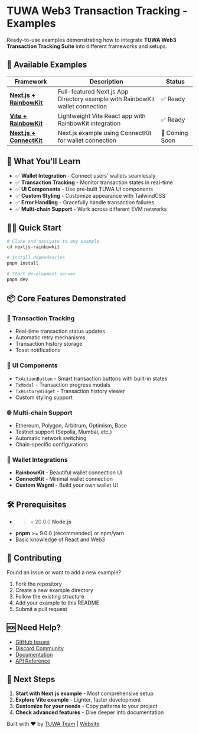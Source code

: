 # TUWA Web3 Transaction Tracking - Examples

Ready-to-use examples demonstrating how to integrate **TUWA Web3 Transaction Tracking Suite** into different frameworks and setups.

## 🚀 Available Examples

| Framework | Description | Status |
|-----------|-------------|--------|
| **[Next.js + RainbowKit](./nextjs-rainbowkit/)** | Full-featured Next.js App Directory example with RainbowKit wallet connection | ✅ Ready |
| **[Vite + RainbowKit](./vite-rainbowkit/)** | Lightweight Vite React app with RainbowKit integration | ✅ Ready |
| **[Next.js + ConnectKit](./nextjs-connectkit/)** | Next.js example using ConnectKit for wallet connection | 🚧 Coming Soon |

## 🎯 What You'll Learn

- ✅ **Wallet Integration** - Connect users' wallets seamlessly
- ✅ **Transaction Tracking** - Monitor transaction states in real-time  
- ✅ **UI Components** - Use pre-built TUWA UI components
- ✅ **Custom Styling** - Customize appearance with TailwindCSS
- ✅ **Error Handling** - Gracefully handle transaction failures
- ✅ **Multi-chain Support** - Work across different EVM networks

## 🏃‍♂️ Quick Start

```bash
# Clone and navigate to any example
cd nextjs-rainbowkit

# Install dependencies
pnpm install

# Start development server
pnpm dev
```

## 📦 Core Features Demonstrated
### 🔄 **Transaction Tracking**
- Real-time transaction status updates
- Automatic retry mechanisms
- Transaction history storage
- Toast notifications

### 🎨 **UI Components**
- `TxActionButton` - Smart transaction buttons with built-in states 
- `TxModal` - Transaction progress modals
- `TxHistoryWidget` - Transaction history viewer
- Custom styling support

### 🌐 **Multi-chain Support**
- Ethereum, Polygon, Arbitrum, Optimism, Base
- Testnet support (Sepolia, Mumbai, etc.)
- Automatic network switching
- Chain-specific configurations

### 🔗 **Wallet Integrations**
- **RainbowKit** - Beautiful wallet connection UI
- **ConnectKit** - Minimal wallet connection
- **Custom Wagmi** - Build your own wallet UI

## 🛠 Prerequisites
- >= 20.0.0 **Node.js**
- **pnpm** >= 9.0.0 (recommended) or npm/yarn
- Basic knowledge of React and Web3

## 🤝 Contributing
Found an issue or want to add a new example?
1. Fork the repository
2. Create a new example directory
3. Follow the existing structure
4. Add your example to this README
5. Submit a pull request

## 🆘 Need Help?
- [GitHub Issues](https://github.com/TuwaIO/web3-transactions-tracking/issues)
- [Discord Community](https://discord.gg/tuwa)
- [Documentation](https://docs.tuwa.co.ua/)
- [API Reference](https://docs.tuwa.co.ua/apiReference/README)

## 🚀 Next Steps
1. **Start with Next.js example** - Most comprehensive setup
2. **Explore Vite example** - Lighter, faster development
3. **Customize for your needs** - Copy patterns to your project
4. **Check advanced features** - Dive deeper into documentation

Built with ❤️ by [TUWA Team](https://github.com/TuwaIO) | [Website](https://tuwa.co.ua) 
